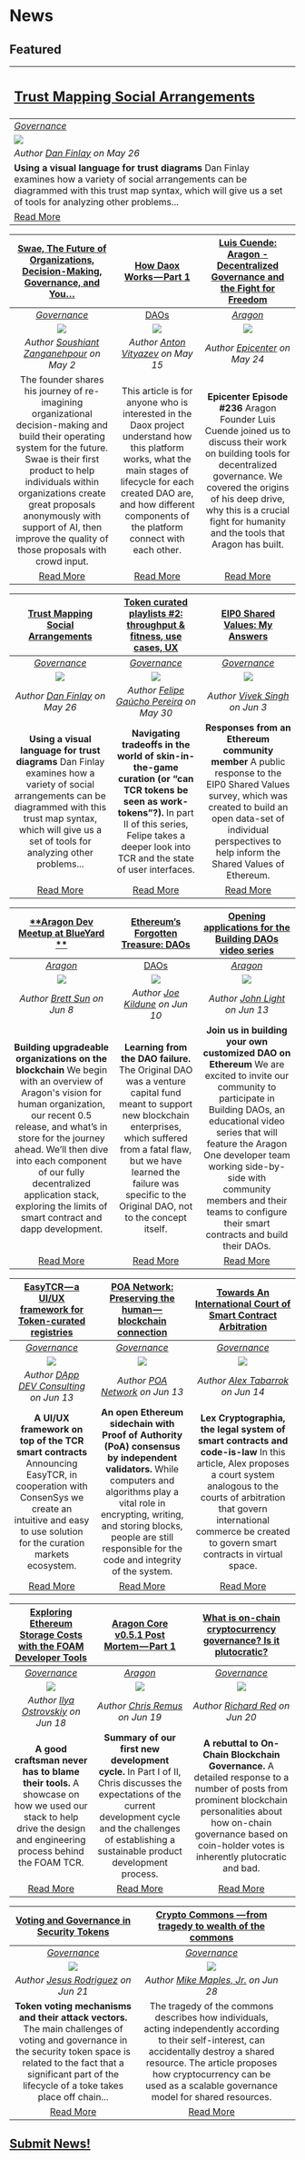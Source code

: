 # News

## **Featured**

[<h2>**Trust Mapping Social Arrangements**</h2>](https://medium.com/capabul/trust-mapping-social-arrangements-7fd03b2bf627) |
:-----------|
[_Governance_](governance.md) |
[<img src="https://cdn-images-1.medium.com/max/800/1*kwUBxvjOeXj3PbV2W_gT8A.png">](https://medium.com/capabul/trust-mapping-social-arrangements-7fd03b2bf627) |
_Author [Dan Finlay](https://medium.com/@danfinlay) on May 26_ |
**Using a visual language for trust diagrams** Dan Finlay examines how a variety of social arrangements can be diagrammed with this trust map syntax, which will give us a set of tools for analyzing other problems... |
[Read More](https://medium.com/capabul/trust-mapping-social-arrangements-7fd03b2bf627) |

[**Swae, The Future of Organizations, Decision-Making, Governance, and You…**](https://medium.com/swae/swae-the-future-of-organizations-decision-making-governance-and-you-4ec94a99f899) | [**How Daox Works — Part 1**](https://medium.com/daox/how-daox-works-part-1-a1d2a456cbe7) | [**Luis Cuende: Aragon - Decentralized Governance and the Fight for Freedom**](https://soundcloud.com/epicenterbitcoin/eb-236/) |
:-----------:|:-----------:|:-----------:|
[_Governance_](governance.md) | [DAOs](daos.md) | [_Aragon_](aragon.md) |
[<img src="http://www.swae.io/wp-content/uploads/2018/02/logo@3x.png">](https://medium.com/swae/swae-the-future-of-organizations-decision-making-governance-and-you-4ec94a99f899) | [<img src="https://cdn-images-1.medium.com/max/1000/1*mokPhiFWuufVAajUNgjnuQ.png">](https://medium.com/daox/how-daox-works-part-1-a1d2a456cbe7) | [<img src="https://i1.sndcdn.com/artworks-000352234458-n15z5o-t500x500.jpg">](https://soundcloud.com/epicenterbitcoin/eb-236/) |
_Author [Soushiant Zanganehpour](https://medium.com/@soushiant) on May 2_ | _Author [Anton Vityazev](https://medium.com/@vityazevanton) on May 15_ | _Author [Epicenter](https://soundcloud.com/epicenterbitcoin) on May 24_ |
The founder shares his journey of re-imagining organizational decision-making and build their operating system for the future. Swae is their first product to help individuals within organizations create great proposals anonymously with support of AI, then improve the quality of those proposals with crowd input. | This article is for anyone who is interested in the Daox project understand how this platform works, what the main stages of lifecycle for each created DAO are, and how different components of the platform connect with each other. | **Epicenter Episode #236** Aragon Founder Luis Cuende joined us to discuss their work on building tools for decentralized governance. We covered the origins of his deep drive, why this is a crucial fight for humanity and the tools that Aragon has built. |
[Read More](https://medium.com/swae/swae-the-future-of-organizations-decision-making-governance-and-you-4ec94a99f899) | [Read More](https://medium.com/daox/how-daox-works-part-1-a1d2a456cbe7) | [Read More](https://soundcloud.com/epicenterbitcoin/eb-236/) |

[**Trust Mapping Social Arrangements**](https://medium.com/capabul/trust-mapping-social-arrangements-7fd03b2bf627) | [**Token curated playlists #2: throughput & fitness, use cases, UX**](https://medium.com/paratii/token-curated-playlists-2-throughput-fitness-use-cases-ux-6421733b0063) | [**EIP0 Shared Values: My Answers**](https://medium.com/coinmonks/eip0-shared-values-my-answers-9f9a6767dffd) |
:-----------:|:-----------:|:-----------:|
[_Governance_](governance.md) | [_Governance_](governance.md) | [_Governance_](governance.md) |
[<img src="https://cdn-images-1.medium.com/max/800/1*kwUBxvjOeXj3PbV2W_gT8A.png">](https://medium.com/capabul/trust-mapping-social-arrangements-7fd03b2bf627) | [<img src="https://cdn-images-1.medium.com/max/1000/1*H6tbiAX9al-BVFfslxc2ZQ.png">](https://medium.com/paratii/token-curated-playlists-2-throughput-fitness-use-cases-ux-6421733b0063) | [<img src="https://cdn-images-1.medium.com/max/1000/1*gpX2u-ym_e_R-jzWhbstjw.jpeg">](https://medium.com/coinmonks/eip0-shared-values-my-answers-9f9a6767dffd) |
_Author [Dan Finlay](https://medium.com/@danfinlay) on May 26_ | _Author [Felipe Gaúcho Pereira](https://medium.com/@felipegachopereira) on May 30_ | _Author [Vivek Singh](https://medium.com/@vivek.m.singh) on Jun 3_  |
**Using a visual language for trust diagrams** Dan Finlay examines how a variety of social arrangements can be diagrammed with this trust map syntax, which will give us a set of tools for analyzing other problems... | **Navigating tradeoffs in the world of skin-in-the-game curation (or “can TCR tokens be seen as work-tokens”?).** In part II of this series, Felipe takes a deeper look into TCR and the state of user interfaces. | **Responses from an Ethereum community member** A public response to the EIP0 Shared Values survey, which was created to build an open data-set of individual perspectives to help inform the Shared Values of Ethereum. |
[Read More](https://medium.com/capabul/trust-mapping-social-arrangements-7fd03b2bf627) | [Read More](https://medium.com/paratii/token-curated-playlists-2-throughput-fitness-use-cases-ux-6421733b0063) | [Read More](https://medium.com/coinmonks/eip0-shared-values-my-answers-9f9a6767dffd) |

[**Aragon Dev Meetup at BlueYard **](https://www.youtube.com/watch?v=atEnUHLaPE0&feature=youtu.be) | [**Ethereum’s Forgotten Treasure: DAOs**](https://cryptoslate.com/ethereums-forgotten-treasure-daos/) | [**Opening applications for the Building DAOs video series**](https://blog.aragon.one/opening-applications-for-the-building-daos-video-series-81a17c92149f) |
:-----------:|:-----------:|:-----------:|
[_Aragon_](aragon.md) | [DAOs](daos.md) | [_Aragon_](aragon.md) |
[<img src="https://i.ytimg.com/vi/atEnUHLaPE0/maxresdefault.jpg">](https://www.youtube.com/watch?v=atEnUHLaPE0&feature=youtu.be) | [<img src="https://images.unsplash.com/photo-1516434233442-0c69c369b66d?ixlib=rb-0.3.5&ixid=eyJhcHBfaWQiOjEyMDd9&s=2c02393e44448e27bd588d1c872b7595&auto=format&fit=crop&w=800&q=80">](https://cryptoslate.com/ethereums-forgotten-treasure-daos/) | [<img src="https://cdn-images-1.medium.com/max/2000/0*QeSEqPFWg06e7F8h">](https://blog.aragon.one/opening-applications-for-the-building-daos-video-series-81a17c92149f) |
_Author [Brett Sun](https://github.com/sohkai) on Jun 8_ | _Author [Joe Kildune](https://cryptoslate.com/author/joe-kildune/) on Jun 10_ | _Author [John Light](https://blog.aragon.one/@lightcoin) on Jun 13_ |
**Building upgradeable organizations on the blockchain** We begin with an overview of Aragon's vision for human organization, our recent 0.5 release, and what’s in store for the journey ahead. We’ll then dive into each component of our fully decentralized application stack, exploring the limits of smart contract and dapp development. | **Learning from the DAO failure.** The Original DAO was a venture capital fund meant to support new blockchain enterprises, which suffered from a fatal flaw, but we have learned the failure was specific to the Original DAO, not to the concept itself. | **Join us in building your own customized DAO on Ethereum** We are excited to invite our community to participate in Building DAOs, an educational video series that will feature the Aragon One developer team working side-by-side with community members and their teams to configure their smart contracts and build their DAOs. |
[Read More](https://www.youtube.com/watch?v=atEnUHLaPE0&feature=youtu.be) | [Read More](https://cryptoslate.com/ethereums-forgotten-treasure-daos/) | [Read More](https://blog.aragon.one/opening-applications-for-the-building-daos-video-series-81a17c92149f) |

[**EasyTCR — a UI/UX framework for Token-curated registries**](https://medium.com/dappdev/easytcr-a-ui-ux-framework-for-token-curated-registries-dd80a8bcc6c6) | [**POA Network: Preserving the human — blockchain connection**](https://medium.com/poa-network/poa-network-preserving-the-human-blockchain-connection-774e221308aa) | [**Towards An International Court of Smart Contract Arbitration**](https://marginalrevolution.com/marginalrevolution/2018/06/towards-international-court-smart-contract-arbitration.html) |
:-----------:|:-----------:|:-----------:|
[_Governance_](governance.md) | [_Governance_](governance.md) | [_Governance_](governance.md) |
[<img src="https://cdn-images-1.medium.com/max/800/1*uskfNJIZA50toPjBxw8YAQ.png">](https://medium.com/dappdev/easytcr-a-ui-ux-framework-for-token-curated-registries-dd80a8bcc6c6) | [<img src="https://cdn-images-1.medium.com/max/800/1*OALwmEp8ED1uwtkX0oOLzw.png">](https://medium.com/poa-network/poa-network-preserving-the-human-blockchain-connection-774e221308aa) | [<img src="https://images.unsplash.com/photo-1515040242872-08257d6d08c2?ixlib=rb-0.3.5&s=e7e07b35570d150a85700c871139f1fb&auto=format&fit=crop&w=800&q=80">](https://marginalrevolution.com/marginalrevolution/2018/06/towards-international-court-smart-contract-arbitration.html) |
_Author [DApp DEV Consulting](https://medium.com/@dappdev) on Jun 13_ | _Author [POA Network](https://medium.com/@poanetwork) on Jun 13_ | _Author [Alex Tabarrok](https://marginalrevolution.com/about) on Jun 14_ |
**A UI/UX framework on top of the TCR smart contracts** Announcing EasyTCR, in cooperation with ConsenSys we create an intuitive and easy to use solution for the curation markets ecosystem. | **An open Ethereum sidechain with Proof of Authority (PoA) consensus by independent validators.** While computers and algorithms play a vital role in encrypting, writing, and storing blocks, people are still responsible for the code and integrity of the system. | **Lex Cryptographia, the legal system of smart contracts and code-is-law** In this article, Alex proposes a court system analogous to the courts of arbitration that govern international commerce be created to govern smart contracts in virtual space. |
[Read More](https://medium.com/dappdev/easytcr-a-ui-ux-framework-for-token-curated-registries-dd80a8bcc6c6) | [Read More](https://medium.com/poa-network/poa-network-preserving-the-human-blockchain-connection-774e221308aa) | [Read More](https://marginalrevolution.com/marginalrevolution/2018/06/towards-international-court-smart-contract-arbitration.html) |

[**Exploring Ethereum Storage Costs with the FOAM Developer Tools**](https://blog.foam.space/exploring-ethereum-storage-costs-with-the-foam-developer-tools-96d84e1a06b5) | [**Aragon Core v0.5.1 Post Mortem — Part 1**](https://blog.aragon.one/aragon-core-v0-5-1-post-mortem-part-1-85b0897b9157) | [**What is on-chain cryptocurrency governance? Is it plutocratic?**](https://medium.com/@richardred/what-is-on-chain-cryptocurrency-governance-is-it-plutocratic-bfb407ef6f1) |
:-----------:|:-----------:|:-----------:|
[_Governance_](governance.md) | [_Aragon_](aragon.md) | [_Governance_](governance.md) |
[<img src="https://cdn-images-1.medium.com/max/800/1*kbBSEYx4ssictZbc2P3IgQ.jpeg">](https://blog.foam.space/exploring-ethereum-storage-costs-with-the-foam-developer-tools-96d84e1a06b5) | [<img src="https://cdn-images-1.medium.com/max/1000/1*-hd2CC4ZPZ6N5wmhH7YTZA.jpeg">](https://blog.aragon.one/aragon-core-v0-5-1-post-mortem-part-1-85b0897b9157) | [<img src="https://images.unsplash.com/photo-1499909694555-1ae5b7067b1a?ixlib=rb-0.3.5&ixid=eyJhcHBfaWQiOjEyMDd9&s=85c6f4950e33e2feb5252e160c649a21&auto=format&fit=crop&w=800&q=80">](https://medium.com/@richardred/what-is-on-chain-cryptocurrency-governance-is-it-plutocratic-bfb407ef6f1) |
_Author [Ilya Ostrovskiy](https://blog.foam.space/@iostat_foam) on Jun 18_ | _Author [Chris Remus](https://blog.aragon.one/@cjremus) on Jun 19_ | _Author [Richard Red](https://medium.com/@richardred) on Jun 20_ |
**A good craftsman never has to blame their tools.** A showcase on how we used our stack to help drive the design and engineering process behind the FOAM TCR. | **Summary of our first new development cycle.** In Part I of II, Chris discusses the expectations of the current development cycle and the challenges of establishing a sustainable product development process. | **A rebuttal to On-Chain Blockchain Governance.** A detailed response to a number of posts from prominent blockchain personalities about how on-chain governance based on coin-holder votes is inherently plutocratic and bad. |
[Read More](https://blog.foam.space/exploring-ethereum-storage-costs-with-the-foam-developer-tools-96d84e1a06b5) | [Read More](https://blog.aragon.one/aragon-core-v0-5-1-post-mortem-part-1-85b0897b9157) | [Read More](https://medium.com/@richardred/what-is-on-chain-cryptocurrency-governance-is-it-plutocratic-bfb407ef6f1) |

[**Voting and Governance in Security Tokens**](https://medium.com/coinmonks/voting-and-governance-in-security-tokens-1e3d041dabb8) | [**Crypto Commons — from tragedy to wealth of the commons**](https://blog.usejournal.com/crypto-commons-da602fb98138) | |
:-----------:|:-----------:|:-----------:|
[_Governance_](governance.md) | [_Governance_](governance.md) | |
[<img src="https://cdn-images-1.medium.com/max/800/1*F7oHt_loAWz4EACe_SqRgQ.jpeg">](https://medium.com/coinmonks/voting-and-governance-in-security-tokens-1e3d041dabb8) | [<img src="https://cdn.britannica.com/668x448/09/134309-004-ABF9FE28.jpg">](https://blog.usejournal.com/crypto-commons-da602fb98138) | |
_Author [Jesus Rodriguez](https://medium.com/@jrodthoughts) on Jun 21_ | _Author [Mike Maples, Jr.](https://blog.usejournal.com/@m2jr) on Jun 28_ |
**Token voting mechanisms and their attack vectors.** The main challenges of voting and governance in the security token space is related to the fact that a significant part of the lifecycle of a toke takes place off chain... | The tragedy of the commons describes how individuals, acting independently according to their self-interest, can accidentally destroy a shared resource. The article proposes how cryptocurrency can be used as a scalable governance model for shared resources. | |
[Read More](https://medium.com/coinmonks/voting-and-governance-in-security-tokens-1e3d041dabb8) | [Read More](https://blog.usejournal.com/crypto-commons-da602fb98138) | |

## [Submit News!](/guides/guide_for_submitting_news.md)
